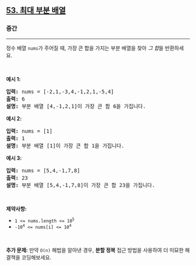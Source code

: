 <h2><a href="https://leetcode.com/problems/maximum-subarray">53. 최대 부분 배열</a></h2><h3>중간</h3><hr><p>정수 배열 <code>nums</code>가 주어질 때, 가장 큰 합을 가지는 <span data-keyword="subarray-nonempty">부분 배열</span>을 찾아 <em>그 합</em>을 반환하세요.</p>

<p>&nbsp;</p>
<p><strong class="example">예시 1:</strong></p>

<pre>
<strong>입력:</strong> nums = [-2,1,-3,4,-1,2,1,-5,4]
<strong>출력:</strong> 6
<strong>설명:</strong> 부분 배열 [4,-1,2,1]이 가장 큰 합 6을 가집니다.
</pre>

<p><strong class="example">예시 2:</strong></p>

<pre>
<strong>입력:</strong> nums = [1]
<strong>출력:</strong> 1
<strong>설명:</strong> 부분 배열 [1]이 가장 큰 합 1을 가집니다.
</pre>

<p><strong class="example">예시 3:</strong></p>

<pre>
<strong>입력:</strong> nums = [5,4,-1,7,8]
<strong>출력:</strong> 23
<strong>설명:</strong> 부분 배열 [5,4,-1,7,8]이 가장 큰 합 23을 가집니다.
</pre>

<p>&nbsp;</p>
<p><strong>제약사항:</strong></p>

<ul>
	<li><code>1 &lt;= nums.length &lt;= 10<sup>5</sup></code></li>
	<li><code>-10<sup>4</sup> &lt;= nums[i] &lt;= 10<sup>4</sup></code></li>
</ul>

<p>&nbsp;</p>
<p><strong>추가 문제:</strong> 만약 <code>O(n)</code> 해법을 알아낸 경우, <strong>분할 정복</strong> 접근 방법을 사용하여 더 미묘한 해결책을 코딩해보세요.</p>
